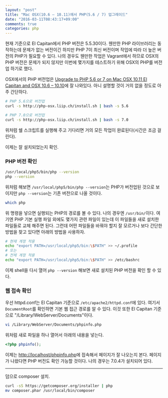 ```yaml
---
layout: "post"
title: "Mac OSX(10.6 – 10.11)에서 PHP(5.6 / 7) 업그레이드"
date: "2016-03-11T08:43:17+09:00"
comments: true
categories: php
---
```

현재 기준으로 El Capitan에서 PHP 버전은 5.5.30이다. 웬만한 PHP 라이브러리는 동작하는데 문제가 없는 버전이긴 하지만 PHP 7이 최신 버전이며 작업에 따라 더 높은 버전의 PHP가 필요할 수 있다. 나의 경우도 웬만한 작업은 Vagrant에서 하므로 OSX의 PHP 버전은 문제가 되지 않지만 이번에 몇가지를 테스트하기 위해 OSX의 PHP를 버전업 하기로 했다.

OSX에서의 PHP 버전업은 [Upgrade to PHP 5.6 or 7 on Mac OSX 10.11 El Capitan and OSX 10.6 – 10.10](http://coolestguidesontheplanet.com/upgrade-php-on-osx/)에 잘 나와있다. 아니 설명할 것이 거의 없을 정도로 아주 간단하다.

```bash
# PHP 5.6으로 버전업
curl -s http://php-osx.liip.ch/install.sh | bash -s 5.6

# PHP 7.0으로 버전업
curl -s http://php-osx.liip.ch/install.sh | bash -s 7.0
```

위처럼 쉘 스크립트를 실행해 주고 기다리면 거의 모든 작업이 완료된다(시간은 조금 걸린다).

이제는 잘 설치되었는지 확인.

### PHP 버전 확인

```bash
/usr/local/php5/bin/php --version
php --version
```

위처럼 해보면 `/usr/local/php5/bin/php --version`는 PHP가 버전업된 것으로 보이지만 `php --version`는 기존 버전으로 나올 것이다.

```bash
which php
```

위 명령을 넣으면 실행되는 PHP의 경로를 볼 수 있다. 나의 경우엔 `/usr/bin/`이다. 여기엔 PHP 기본 실행 파일 외에도 몇가지 관련 파일이 있는데 이 파일들을 새로 설치한 파일들로 교체 해주면 된다. 그런데 어떤 파일들을 바꿔야 할지 잘 모르거나 보다 간단한 방법을 찾고 있다면 아래의 방법을 사용하자.

```bash
# 현재 계정 적용
echo "export PATH=/usr/local/php5/bin:\$PATH" >> ~/.profile
# 또는
# 전체 계정 적용
echo "export PATH=/usr/local/php5/bin:\$PATH" >> /etc/bashrc
```

이제 shell을 다시 열어 `php --version` 해보면 새로 설치된 PHP 버전을 확인 할 수 있다.

### 웹 접속 확인

우선 httpd.conf는 El Capitan 기준으로 `/etc/apache2/httpd.conf`에 있다. 여기서 `DocumentRoot`를 확인하면 기본 웹 접근 경로를 알 수 있다. 이것 또한 El Capitan 기준으로  "/Library/WebServer/Documents"이다.

```bash
vi /Library/WebServer/Documents/phpinfo.php
```

위처럼 새로 파일을 하나 열어서 아래의 내용을 넣는다.

```php
<?php phpinfo();
```

이제는 [http://localhost/phpinfo.php](http://localhost/phpinfo.php)에 접속해서 페이지가 잘 나오는지 본다. 페이지가 나왔다면 PHP 버전도 확인 가능할 것이다. 나의 경우는 7.0.4가 설치되어 있다.

---

덤으로 composer 설치.

```bash
curl -sS https://getcomposer.org/installer | php
mv composer.phar /usr/local/bin/composer
```
